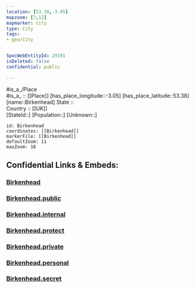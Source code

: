 ```yaml
---
location: [53.38,-3.05] 
mapzoom: [7,12] 
mapmarker: city 
type: City
tags:
- geo/City


SpocWebEntityId: 29191
isDeleted: false
confidential: public

---
```

#is_a_/Place  
#is_a_ :: [[Place]] 
[has_place_longitude::-3.05] 
[has_place_latitude::53.38] 
[name::Birkenhead] 
State ::  
Country :: [[UK]]  
[StateId::] 
[Population::] 
[Unknown::] 


```leaflet
id: Birkenhead
coordinates: [[Birkenhead]] 
markerFile: [[Birkenhead]] 
defaultZoom: 11 
maxZoom: 18
```


## Confidential Links & Embeds: 

### [Birkenhead](/_Standards/Earth/Continent/Europe/Europe~North/UK/England/Regions~England/North_West_England/Merseyside/Wirral/cities~Wirral/Birkenhead.md) 

### [Birkenhead.public](/_public/Earth/Continent/Europe/Europe~North/UK/England/Regions~England/North_West_England/Merseyside/Wirral/cities~Wirral/Birkenhead.public.md) 

### [Birkenhead.internal](/_internal/Earth/Continent/Europe/Europe~North/UK/England/Regions~England/North_West_England/Merseyside/Wirral/cities~Wirral/Birkenhead.internal.md) 

### [Birkenhead.protect](/_protect/Earth/Continent/Europe/Europe~North/UK/England/Regions~England/North_West_England/Merseyside/Wirral/cities~Wirral/Birkenhead.protect.md) 

### [Birkenhead.private](/_private/Earth/Continent/Europe/Europe~North/UK/England/Regions~England/North_West_England/Merseyside/Wirral/cities~Wirral/Birkenhead.private.md) 

### [Birkenhead.personal](/_personal/Earth/Continent/Europe/Europe~North/UK/England/Regions~England/North_West_England/Merseyside/Wirral/cities~Wirral/Birkenhead.personal.md) 

### [Birkenhead.secret](/_secret/Earth/Continent/Europe/Europe~North/UK/England/Regions~England/North_West_England/Merseyside/Wirral/cities~Wirral/Birkenhead.secret.md)

